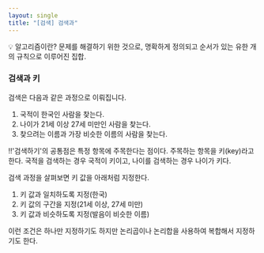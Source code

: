 ```yaml
---
layout: single
title: "[검색] 검색과"
---
```

<!-- # 01-01-[알고리즘이란?] 세 값의 최대값 -->

<aside>
💡 알고리즘이란? 
문제를 해결하기 위한 것으로, 명확하게 정의되고 순서가 있는 유한 개의 규칙으로 이루어진 집합.

</aside>

### 검색과 키

검색은 다음과 같은 과정으로 이뤄집니다.


1. 국적이 한국인 사람을 찾는다.
2. 나이가 21세 이상 27세 미만인 사람을 찾는다.
3. 찾으려는 이름과 가장 비슷한 이름의 사람을 찾는다.


!!'검색하기'의 공통점은 특정 항목에 주목한다는 점이다.
주목하는 항목을 키(key)라고 한다.
국적을 검색하는 경우 국적이 키이고, 나이를 검색하는 경우 나이가 키다.

검색 과정을 살펴보면 키 값을 아래처럼 지정한다.
1. 키 값과 일치하도록 지정(한국)
2. 키 값의 구간을 지정(21세 이상, 27세 미만)
3. 키 값과 비슷하도록 지정(발음이 비슷한 이름)

이런 조건은 하나만 지정하기도 하지만 논리곱이나 논리합을 사용하여 복합해서 지정하기도 한다.

